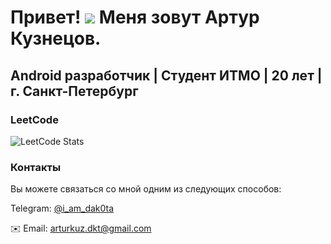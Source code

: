 Привет! ![](https://user-images.githubusercontent.com/18350557/176309783-0785949b-9127-417c-8b55-ab5a4333674e.gif) Меня зовут Артур Кузнецов. 
======================================================================================================================================

Android разработчик | Студент ИТМО | 20 лет | г. Санкт-Петербург
----------------------------------

### LeetCode

![LeetCode Stats](https://leetcard.jacoblin.cool/i_am_dak0ta?theme=dark&font=Fira%20Sans)



### Контакты

Вы можете связаться со мной одним из следующих способов: 

Telegram: [@i_am_dak0ta](https://t.me/i_am_dak0ta)

✉️ Email: [arturkuz.dkt@gmail.com](mailto:arturkuz.dkt@gmail.com)
